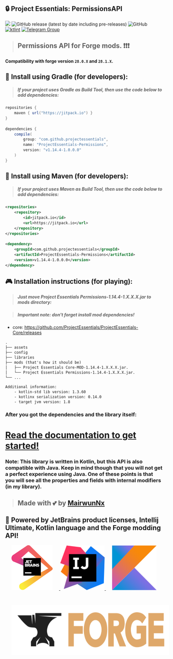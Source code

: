 ## 🔒 Project Essentials: PermissionsAPI

[![](https://jitpack.io/v/projectessentials/ProjectEssentials-Permissions.svg)](https://jitpack.io/#projectessentials/ProjectEssentials-Permissions)
![GitHub release (latest by date including pre-releases)](https://img.shields.io/github/v/release/ProjectEssentials/ProjectEssentials-Permissions?include_prereleases)
![GitHub](https://img.shields.io/github/license/ProjectEssentials/ProjectEssentials-Permissions)
[![ktlint](https://img.shields.io/badge/code%20style-%E2%9D%A4-FF4081.svg)](https://ktlint.github.io/)
[![Telegram Group](https://img.shields.io/badge/Telegram-Group-blue.svg)](https://t.me/minecraftforge)

> ## Permissions API for Forge mods. ❗❗❗

#### Compatibility with forge version `28.0.X` and `28.1.X`.

## 🧐 Install using Gradle (for developers):
> ##### If your project uses Gradle as Build Tool, then use the code below to add dependencies:

```groovy
repositories {
    maven { url("https://jitpack.io") }
}

dependencies {
    compile(
        group: "com.github.projectessentials",
        name: "ProjectEssentials-Permissions",
        version: "v1.14.4-1.0.0.0"
    )
}
```

## 🤔 Install using Maven (for developers):
> ##### If your project uses Maven as Build Tool, then use the code below to add dependencies:

```xml
<repositories>
    <repository>
        <id>jitpack.io</id>
        <url>https://jitpack.io</url>
    </repository>
</repositories>

<dependency>
	<groupId>com.github.projectessentials</groupId>
	<artifactId>ProjectEssentials-Permissions</artifactId>
	<version>v1.14.4-1.0.0.0</version>
</dependency>
```

## 🎮 Installation instructions (for playing):
> ##### Just move Project Essentials Permissions-1.14.4-1.X.X.X.jar to mods directory:

> ##### Important note: don't forget install mod dependencies!
  - core: https://github.com/ProjectEssentials/ProjectEssentials-Core/releases

```
.
├── assets
├── config
├── libraries
├── mods (that's how it should be)
│   ├── Project Essentials Core-MOD-1.14.4-1.X.X.X.jar.
│   └── Project Essentials Permissions-1.14.4-1.X.X.X.jar.
└── ...
```

```
Additional information:
    - kotlin-std lib version: 1.3.60
    - kotlinx serialization version: 0.14.0
    - target jvm version: 1.8
```

### After you got the dependencies and the library itself:

# [Read the documentation to get started!](./documentation/in-using.md)

### **Note:** This library is written in Kotlin, but this API is also compatible with Java. Keep in mind though that you will not get a perfect experience using Java. One of these points is that you will see all the properties and fields with internal modifiers (in my library).

> ## Made with 💕 by [MairwunNx](https://mairwunnx.github.io/)

## 🥰 Powered by JetBrains product licenses, Intellij Ultimate, Kotlin language and the Forge modding API!

<p align="center">
    <a href="https://www.jetbrains.com">
        <img style="padding-right: 20px" src="logos/jetbrains.svg" width="132">
    </a>
    <a href="https://www.jetbrains.com/idea/">
        <img src="logos/intellijidea.svg" width="142">
    </a>
    <a href="https://kotlinlang.org/">
        <img style="padding-left: 20px" src="logos/kotlin.svg" width="142">
    </a>
</p>

<p align="center">
    <a href="https://www.minecraftforge.net/forum/">
        <img style="padding-left: 20px; padding-top: 30px" src="logos/forge.svg" height="160">
    </a>
</p>

